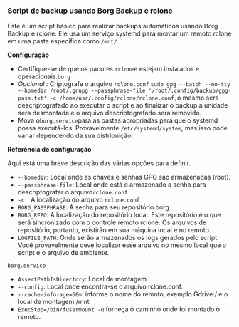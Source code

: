 ### **Script de backup usando Borg Backup e rclone**

Este é um script básico para realizar backups automáticos usando Borg Backup e rclone. Ele usa um serviço systemd para montar um remoto rclone em uma pasta especifica como `/mnt/`.

**Configuração**

* Certifique-se de que os pacotes `rclone`e estejam instalados e operacionais.`borg`
* *Opcional* : Criptografe o arquivo `rclone.conf` `sudo gpg --batch --no-tty --homedir /root/.gnupg --passphrase-file '/root/.config/backup/gpg-pass.txt' -c /home/usr/.config/rclone/rclone.conf,`o mesmo sera descriptografado ao executar o script e ao finalizar o backup a unidade sera desmontada e o arquivo descriptografado sera removido.
* Mova o`borg.service`para as pastas apropriadas para que o systemd possa executá-los. Provavelmente `/etc/systemd/system`, mas isso pode variar dependendo da sua distribuição.

**Referência de configuração**

Aqui está uma breve descrição das várias opções para definir.

* `--homedir`: Local onde as chaves e senhas GPG são armazenadas (root).
* `--passphrase-file`: Local onde está o armazenado a senha para descriptografar o arquivo`rclone.conf`
* `-c: `A localização do arquivo `rclone.conf`
* `BORG_PASSPHRASE`: A senha para seu repositório borg
* `BORG_REPO`: A localização do repositório local. Este repositório é o que será sincronizado com o controle remoto rclone. Os arquivos de repositório, portanto, existirão em sua máquina local e no remoto.
* `LOGFILE_PATH`: Onde serão armazenados os logs gerados pelo script. Você provavelmente deve localizar esse arquivo no mesmo local que o script e o arquivo de ambiente.

`borg.service`

* `AssertPathIsDirectory`: Local de montagem .
* `--config`: Local onde encontra-se o arquivo rclone.conf.
* `--cache-info-age=60m`: informe o nome do remoto, exemplo Gdrive:/ e o local de montagem /mnt
* `ExecStop=/bin/fusermount -u` forneça o caminho onde foi montado o remoto.